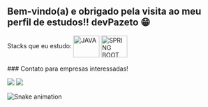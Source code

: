 ## Bem-vindo(a) e obrigado pela visita ao meu perfil de estudos!! devPazeto 😁

 
 <div>
   Stacks que eu estudo:
 
  <img align="center" alt="JAVA" height="50" width="60" src="https://cdn.jsdelivr.net/gh/devicons/devicon/icons/java/java-original-wordmark.svg">
   <img align="center" alt="SPRING BOOT" height="50" width="60" src="https://cdn.jsdelivr.net/gh/devicons/devicon@v2.15.1/devicon.min.css">
          
</div>
 
 <br>
  ### Contato para empresas interessadas!
 
<div> 
  
  <a href="https://instagram.com/dvdpazeto" target="_blank"><img src="https://img.shields.io/badge/-Instagram-%23E4405F?style=for-the-badge&logo=instagram&logoColor=white" target="_blank"></a>
   <a href="https://www.linkedin.com/in/david-pazeto-27b76b178" target="_blank"><img src="https://img.shields.io/badge/-LinkedIn-%230077B5?style=for-the-badge&logo=linkedin&logoColor=white" target="_blank"></a> 
 
  ![Snake animation](https://github.com/devPazeto/devPazeto/blob/output/github-contribution-grid-snake.svg)

</div>
